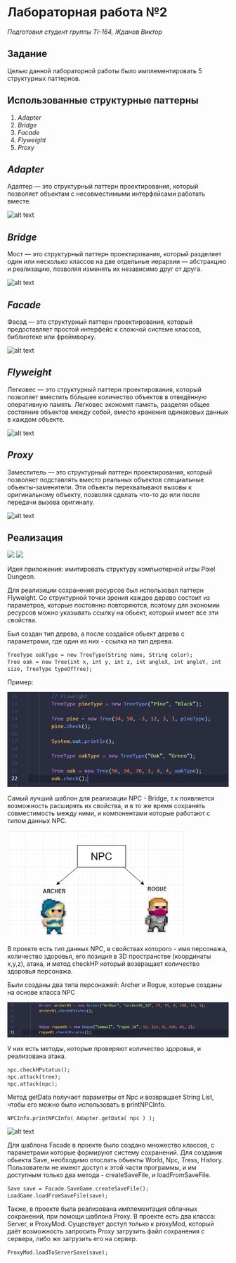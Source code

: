 # Лабораторная работа №2
_Подготовил студент группы TI-164, Жданов Виктор_

## Задание 
Целью данной лабораторной работы было имплементировать 5 структурных паттернов.

## Использованные структурные паттерны
1. _Adapter_
2. _Bridge_
3. _Facade_
4. _Flyweight_
5. _Proxy_

## _Adapter_
Адаптер — это структурный паттерн проектирования, который позволяет объектам с несовместимыми интерфейсами работать вместе.

![alt text](https://refactoring.guru/images/patterns/content/adapter/adapter.png "Logo Title Text 1")

## _Bridge_
Мост — это структурный паттерн проектирования, который разделяет один или несколько классов на две отдельные иерархии — абстракцию и реализацию, позволяя изменять их независимо друг от друга.

![alt text](https://refactoring.guru/images/patterns/content/bridge/bridge.png "Logo Title Text 1")

## _Facade_
Фасад — это структурный паттерн проектирования, который предоставляет простой интерфейс к сложной системе классов, библиотеке или фреймворку.

![alt text](https://refactoring.guru/images/patterns/content/facade/facade.png "Logo Title Text 1")

## _Flyweight_
Легковес — это структурный паттерн проектирования, который позволяет вместить бóльшее количество объектов в отведённую оперативную память. Легковес экономит память, разделяя общее состояние объектов между собой, вместо хранения одинаковых данных в каждом объекте.

![alt text](https://refactoring.guru/images/patterns/content/flyweight/flyweight.png "Logo Title Text 1")

## _Proxy_
Заместитель — это структурный паттерн проектирования, который позволяет подставлять вместо реальных объектов специальные объекты-заменители. Эти объекты перехватывают вызовы к оригинальному объекту, позволяя сделать что-то до или после передачи вызова оригиналу.

![alt text](https://refactoring.guru/images/patterns/content/proxy/proxy.png "Logo Title Text 1")

## Реализация 

<img src="https://cdn-www.bluestacks.com/bs-images/pd_logo.png" width="400">
<img src="http://pixeldungeon.watabou.ru/screens/fireball.png" width="400">


Идея приложения: имитировать  структуру компьютерной игры Pixel Dungeon.

Для реализиции сохранения ресурсов был использовал паттерн Flyweight.
Со структурной точки зрения каждое дерево состоит из параметров, которые постоянно повторяются, поэтому для экономии ресурсов можно указывать ссылку на обьект, который имеет все эти свойства.

Был создан тип дерева, а после создаёся обьект дерева с параметрами, где один из них - ссылка на тип дерева.

```
TreeType oakType = new TreeType(String name, String color);
Tree oak = new Tree(int x, int y, int z, int angleX, int angleY, int size, TreeType typeOfTree);
```
Пример:

![alt text](Diagrams/1.png "Logo Title Text 1")

Самый лучший шаблон для реализации NPC - Bridge, т.к появляется возможность расширять их свойства, и в то же время сохранять совместимость между ними, и компонентами которые работают с типом данных NPC.

![alt text](Diagrams/scheme.png "Logo Title Text 1")

В проекте есть тип данных NPC, в свойствах которого - имя персонажа, количество здоровья, его позиция в 3D пространстве (координаты x,y,z), атака, и метод checkHP который возвращает количество здоровья персонажа.

Были созданы два типа персонажей: Archer и Rogue, которые созданы на основе класса NPC

![alt text](Diagrams/2.png "")

У них есть методы, которые проверяют количество здоровья, и реализована атака.

```
npc.checkHPstatus();
npc.attack(tree);
npc.attack(npc);
```
Метод getData получает параметры от  Npc и возвращает String List, чтобы его можно было использовать в printNPCInfo.
```
NPCInfo.printNPCInfo( Adapter.getData( npc ) );
```
![alt text](https://i.imgur.com/LBOMIjJ.png "")

Для шаблона Facade в проекте было создано множество классов, с параметрами которые формируют систему сохранений. Для создания обьекта Save, необходимо отослать обьекты World, Npc, Tress, History. Пользователи не имеют доступ к этой части программы, и им доступным только два метода - createSaveFile, и loadFromSaveFile.
```
Save save = Facade.SaveGame.createSaveFile();
LoadGame.loadFromSaveFile(save);
```
Также, в проекте была реализована имплементация облачных сохранений, при помощи шаблона Proxy. В проекте есть два класса: Server, и ProxyMod. Существует доступ только к proxyMod, который даёт возможность запросить Proxy загрузить файл сохранения с сервера, либо же загрузить его на сервер. 
```
ProxyMod.loadToServerSave(save);
```
